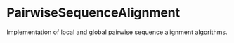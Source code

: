 # PairwiseSequenceAlignment
Implementation of local and global pairwise sequence alignment algorithms.

